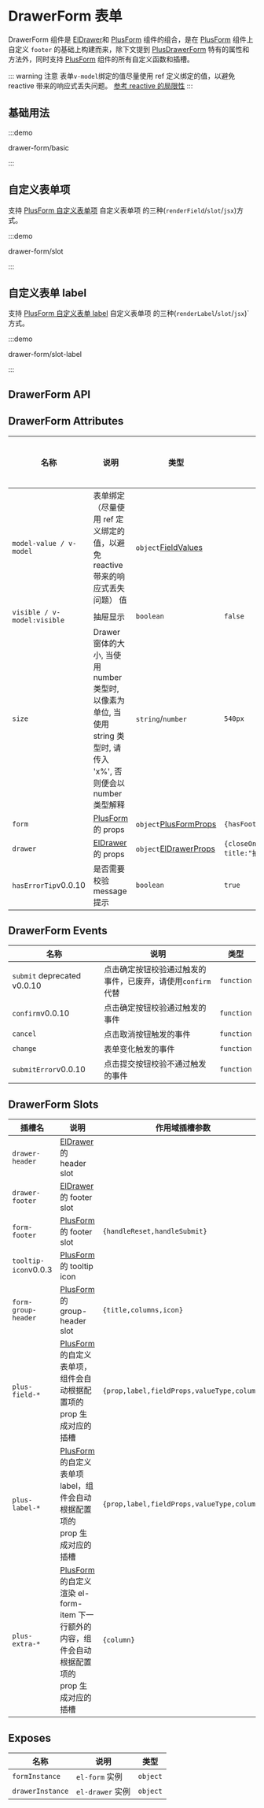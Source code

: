 # DrawerForm 表单

DrawerForm 组件是 [ElDrawer](https://element-plus.org/zh-CN/component/drawer.html)和 [PlusForm](/components/form.html) 组件的组合，是在 [PlusForm](/components/form.html) 组件上自定义 `footer` 的基础上构建而来，除下文提到 [PlusDrawerForm](/components/drawer-form.html) 特有的属性和方法外，同时支持 [PlusForm](/components/form.html) 组件的所有自定义函数和插槽。

::: warning 注意
表单`v-model`绑定的值尽量使用 ref 定义绑定的值，以避免 reactive 带来的响应式丢失问题。 <el-text  type="primary" tag="ins">[参考 reactive 的局限性](https://cn.vuejs.org/guide/essentials/reactivity-fundamentals.html#limitations-of-reactive)</el-text>
:::

## 基础用法

:::demo

drawer-form/basic

:::

## 自定义表单项

支持 [PlusForm 自定义表单项](/components/form.html#自定义表单项-renderfield) 自定义表单项 的三种(`renderField`/`slot`/`jsx`)方式。

:::demo

drawer-form/slot

:::

## 自定义表单 label

支持 [PlusForm 自定义表单 label](/components/form.html#自定义表单-label-插槽) 自定义表单项 的三种(`renderLabel`/`slot`/`jsx`)`方式。

:::demo

drawer-form/slot-label

:::

## DrawerForm API

## DrawerForm Attributes

| 名称                                  | 说明                                                                                                                 | 类型                                                                                            | 默认值                                                                 | 是否必须 |
| ------------------------------------- | -------------------------------------------------------------------------------------------------------------------- | ----------------------------------------------------------------------------------------------- | ---------------------------------------------------------------------- | -------- |
| `model-value / v-model`               | 表单绑定 <el-text type="warning">（尽量使用 ref 定义绑定的值，以避免 reactive 带来的响应式丢失问题）</el-text> 值    | `object`[FieldValues](/components/type.html#fieldvalues)                                        |                                                                        | 否       |
| `visible / v-model:visible`           | 抽屉显示                                                                                                             | `boolean`                                                                                       | `false`                                                                | 否       |
| `size`                                | Drawer 窗体的大小, 当使用 number 类型时, 以像素为单位, 当使用 string 类型时, 请传入 'x%', 否则便会以 number 类型解释 | `string`/`number`                                                                               | `540px`                                                                | 否       |
| `form`                                | [PlusForm](/components/form.html) 的 props                                                                           | `object`[PlusFormProps](/components/form.html#form-attributes)                                  | `{hasFooter:false}`                                                    | 否       |
| `drawer`                              | [ElDrawer](https://element-plus.org/zh-CN/component/drawer.html) 的 props                                            | `object`[ElDrawerProps](https://element-plus.org/zh-CN/component/drawer.html#drawer-attributes) | `{closeOnClickModal:false,closeOnPressEscape:false, title:"抽屉表单"}` | 否       |
| `hasErrorTip`<el-tag>v0.0.10</el-tag> | 是否需要校验 message 提示                                                                                            | `boolean`                                                                                       | `true`                                                                 | 否       |

## DrawerForm Events

| 名称                                                                                    | 说明                                                        | 类型                                                                                        |
| --------------------------------------------------------------------------------------- | ----------------------------------------------------------- | ------------------------------------------------------------------------------------------- |
| <el-text tag="del">`submit`</el-text> <el-tag type="danger">deprecated v0.0.10</el-tag> | 点击确定按钮校验通过触发的事件，已废弃，请使用`confirm`代替 | `function` <docs-tip content='(values: FieldValues) => void'></docs-tip>                    |
| `confirm`<el-tag>v0.0.10</el-tag>                                                       | 点击确定按钮校验通过触发的事件                              | `function` <docs-tip content='(values: FieldValues) => void'></docs-tip>                    |
| `cancel`                                                                                | 点击取消按钮触发的事件                                      | `function`<docs-tip content='() => void'></docs-tip>                                        |
| `change`                                                                                | 表单变化触发的事件                                          | `function` <docs-tip content='(values: FieldValues,column: PlusColumn) => void'></docs-tip> |
| `submitError`<el-tag>v0.0.10</el-tag>                                                   | 点击提交按钮校验不通过触发的事件                            | `function` <docs-tip content='(error:any) => void'></docs-tip>                              |

## DrawerForm Slots

| 插槽名                                | 说明                                                                                                                               | 作用域插槽参数                             |
| ------------------------------------- | ---------------------------------------------------------------------------------------------------------------------------------- | ------------------------------------------ |
| `drawer-header`                       | [ElDrawer](https://element-plus.org/zh-CN/component/drawer.html#插槽) 的 header slot                                               |                                            |
| `drawer-footer`                       | [ElDrawer](https://element-plus.org/zh-CN/component/drawer.html#插槽) 的 footer slot                                               |                                            |
| `form-footer`                         | [PlusForm](/components/form.html#form-slots) 的 footer slot                                                                        | `{handleReset,handleSubmit}`               |
| `tooltip-icon`<el-tag>v0.0.3</el-tag> | [PlusForm](/components/form.html#form-slots) 的 tooltip icon                                                                       |                                            |
| `form-group-header`                   | [PlusForm](/components/form.html#form-slots) 的 group-header slot                                                                  | `{title,columns,icon}`                     |
| `plus-field-*`                        | [PlusForm](/components/form.html#form-slots) 的自定义表单项，组件会自动根据配置项的 prop 生成对应的插槽                            | `{prop,label,fieldProps,valueType,column}` |
| `plus-label-*`                        | [PlusForm](/components/form.html#form-slots) 的自定义表单项 label，组件会自动根据配置项的 prop 生成对应的插槽                      | `{prop,label,fieldProps,valueType,column}` |
| `plus-extra-*`                        | [PlusForm](/components/form.html#form-slots)的自定义渲染 el-form-item 下一行额外的内容，组件会自动根据配置项的 prop 生成对应的插槽 | `{column}`                                 |

## Exposes

| 名称             | 说明             | 类型                                                                   |
| ---------------- | ---------------- | ---------------------------------------------------------------------- |
| `formInstance`   | `el-form` 实例   | `object` <docs-tip content="InstanceType<typeof ElForm>"></docs-tip>   |
| `drawerInstance` | `el-drawer` 实例 | `object` <docs-tip content="InstanceType<typeof ElDrawer>"></docs-tip> |
